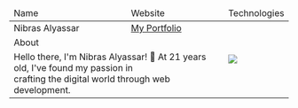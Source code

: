 <table>
    <thead>
        <tr>
            <td>Name</td>
            <td>Website</td>
            <td>Technologies</td>
        </tr>
    </thead>
    <tbody>
        <tr>
            <td>Nibras Alyassar</td>
            <td>
                <a href="https://nibras-alyassar.vercel.app/">My Portfolio</a>
            </td>
            <td rowspan="3">
                <img align="left" src="https://skillicons.dev/icons?i=laravel,go,react,nextjs,nodejs,express,mongodb,postgresql,mariadb,php,tailwind,javascript,git,github,mysql,flask&perline=5" />
            </td>
        </tr>
        <tr>
          <td colspan="2">About</td>
        </tr>
        <tr>
            <td colspan="2"> 
                Hello there, I'm Nibras Alyassar! 👋 At 21 years old, I've found my passion in 
                <br /> crafting the digital world through web development.
            </td>
        </tr>  
    </tbody>
</table>
